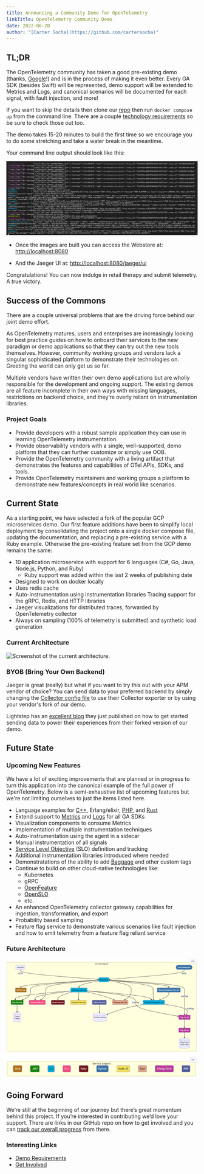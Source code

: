```yaml
---
title: Announcing a Community Demo for OpenTelemetry
linkTitle: OpenTelemetry Community Demo
date: 2022-06-20
author: "[Carter Socha](https://github.com/cartersocha)"
---
```


## TL;DR

The OpenTelemetry community has taken a good pre-existing demo (thanks,
[Google](https://github.com/GoogleCloudPlatform/microservices-demo)!) and is in
the process of making it even better. Every GA SDK (besides Swift) will be
represented, demo support will be extended to Metrics and Logs, and canonical
scenarios will be documented for each signal, with fault injection, and more!

If you want to skip the details then clone our
[repo](https://github.com/open-telemetry/opentelemetry-demo) then run
`docker compose up` from the command line. There are a couple [technology
requirements](https://github.com/open-telemetry/opentelemetry-demo-webstore#local-quickstart)
so be sure to check those out too.

The demo takes 15-20 minutes to build the first time so we encourage you to do
some stretching and take a water break in the meantime.

Your command line output should look like this:

![Screenshot of the console output.](otel-webstore-app-output.png
"Screenshot of the console output")

- Once the images are built you can access the Webstore at:
  <http://localhost:8080>

- And the Jaeger UI at: <http://localhost:8080/jaeger/ui>

Congratulations! You can now indulge in retail therapy and submit telemetry. A
true victory.

## Success of the Commons

There are a couple universal problems that are the driving force behind our
joint demo effort.

As OpenTelemetry matures, users and enterprises are increasingly looking for
best practice guides on how to onboard their services to the new paradigm or
demo applications so that they can try out the new tools themselves. However,
community working groups and vendors lack a singular sophisticated platform to
demonstrate their technologies on. Greeting the world can only get us so far.

Multiple vendors have written their own demo applications but are wholly
responsible for the development and ongoing support. The existing demos are all
feature incomplete in their own ways with missing languages, restrictions on
backend choice, and they’re overly reliant on instrumentation libraries.

### Project Goals

- Provide developers with a robust sample application they can use in learning
OpenTelemetry instrumentation.
- Provide observability vendors with a single, well-supported, demo platform
that they can further customize or simply use OOB.
- Provide the OpenTelemetry community with a living artifact that demonstrates
the features and capabilities of OTel APIs, SDKs, and tools.
- Provide OpenTelemetry maintainers and working groups a platform to demonstrate
new features/concepts in real world like scenarios.

## Current State

As a starting point, we have selected a fork of the popular GCP microservices
demo. Our first feature additions have been to simplify local deployment by
consolidating the project onto a single docker compose file, updating the
documentation, and replacing a pre-existing service with a Ruby example. Otherwise
the pre-existing feature set from the GCP demo remains the same:

- 10 application microservice with support for 6 languages (C#, Go, Java,
Node.js, Python, and Ruby)
  - Ruby support was added within the last 2 weeks of publishing date
- Designed to work on docker locally
- Uses redis cache
- Auto-instrumentation using instrumentation libraries Tracing support for the
gRPC, Redis, and HTTP libraries
- Jaeger visualizations for distributed traces, forwarded by OpenTelemetry collector
- Always on sampling (100% of telemetry is submitted) and synthetic load generation

### Current Architecture

![Screenshot of the current
architecture.](current-demo-architecture.png "Screenshot of the
current architecture")

### BYOB (Bring Your Own Backend)

Jaeger is great (really) but what if you want to try this out with your APM
vendor of choice? You can send data to your preferred backend by simply changing
the [Collector
config file](https://github.com/open-telemetry/opentelemetry-demo#bring-your-own-backend)
to use their Collector exporter or by using your vendor's fork of our demo.

Lightstep has an [excellent
blog](https://lightstep.com/blog/observability-mythbusters-how-hard-is-it-to-get-started-with-opentelemetry)
they just published on how to get started sending data to power their
experiences from their forked version of our demo.

## Future State

### Upcoming New Features

We have a lot of exciting improvements that are planned or in progress to turn
this application into the canonical example of the full power of OpenTelemetry.
Below is a semi-exhaustive list of upcoming features but we're not limiting
ourselves to just the items listed here.

- Language examples for
  [C++](https://github.com/open-telemetry/opentelemetry-demo/issues/36),
  Erlang/elixir,
  [PHP](https://github.com/open-telemetry/opentelemetry-demo/issues/34),
  and
  [Rust](https://github.com/open-telemetry/opentelemetry-demo/issues/35)
- Extend support to
  [Metrics](https://github.com/open-telemetry/opentelemetry-demo/issues/43)
  and
  [Logs](https://github.com/open-telemetry/opentelemetry-demo/issues/44)
  for all GA SDKs
- Visualization components to consume Metrics
- Implementation of multiple instrumentation techniques
- Auto-instrumentation using the agent in a sidecar
- Manual instrumentation of all signals
- [Service Level Objective](https://github.com/OpenSLO/OpenSLO#slo) (SLO)
  definition and tracking
- Additional instrumentation libraries introduced where needed
- Demonstratations of the ability to add
  [Baggage](https://github.com/open-telemetry/opentelemetry-demo/issues/100)
  and other custom tags
- Continue to build on other cloud-native technologies like:
  - Kubernetes
  - gRPC
  - [OpenFeature](https://github.com/open-feature)
  - [OpenSLO](https://github.com/OpenSLO/OpenSLO)
  - etc.
- An enhanced OpenTelemetry collector gateway capabilities for ingestion,
  transformation, and export
- Probability based sampling
- Feature flag service to demonstrate various scenarios like fault injection and
  how to emit telemetry from a feature flag reliant service

### Future Architecture

![Screenshot of the future architecture.](future-demo-architecture.png
"Screenshot of the future architecture")

## Going Forward

We’re still at the beginning of our journey but there’s great momentum behind
this project. If you’re interested in contributing we’d love your support. There
are links in our GitHub repo on how to get involved and you can [track our overall
progress](https://github.com/open-telemetry/opentelemetry-demo/issues)
from there.

### Interesting Links

- [Demo Requirements](https://github.com/open-telemetry/opentelemetry-demo/tree/main/docs/requirements)
- [Get Involved](https://github.com/open-telemetry/opentelemetry-demo#contributing)
